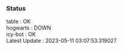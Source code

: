 ### Status


table : OK  
hogwarts : DOWN  
icy-bot : OK  
Latest Update : 2023-05-11 03:07:53.319027
